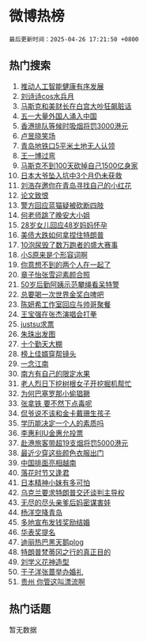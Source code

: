 # 微博热榜

`最后更新时间：2025-04-26 17:21:50 +0800`

## 热门搜索

1. [推动人工智能健康有序发展](https://m.weibo.cn/search?containerid=100103type%3D1%26t%3D10%26q%3D%23%E6%8E%A8%E5%8A%A8%E4%BA%BA%E5%B7%A5%E6%99%BA%E8%83%BD%E5%81%A5%E5%BA%B7%E6%9C%89%E5%BA%8F%E5%8F%91%E5%B1%95%23&stream_entry_id=51&isnewpage=1&extparam=seat%3D1%26q%3D%2523%25E6%258E%25A8%25E5%258A%25A8%25E4%25BA%25BA%25E5%25B7%25A5%25E6%2599%25BA%25E8%2583%25BD%25E5%2581%25A5%25E5%25BA%25B7%25E6%259C%2589%25E5%25BA%258F%25E5%258F%2591%25E5%25B1%2595%2523%26stream_entry_id%3D51%26c_type%3D51%26filter_type%3Drealtimehot%26cate%3D10103%26pos%3D0%26dgr%3D0%26display_time%3D1745659309%26pre_seqid%3D17456593096630326217775)
1. [刘诗诗cos水兵月](https://m.weibo.cn/search?containerid=100103type%3D1%26t%3D10%26q%3D%E5%88%98%E8%AF%97%E8%AF%97cos%E6%B0%B4%E5%85%B5%E6%9C%88&stream_entry_id=31&isnewpage=1&extparam=seat%3D1%26stream_entry_id%3D31%26lcate%3D5001%26band_rank%3D1%26filter_type%3Drealtimehot%26dgr%3D0%26c_type%3D31%26realpos%3D1%26q%3D%25E5%2588%2598%25E8%25AF%2597%25E8%25AF%2597cos%25E6%25B0%25B4%25E5%2585%25B5%25E6%259C%2588%26cate%3D5001%26pos%3D0%26flag%3D1%26display_time%3D1745659309%26pre_seqid%3D17456593096630326217775)
1. [马斯克和美财长在白宫大吵狂飙脏话](https://m.weibo.cn/search?containerid=100103type%3D1%26t%3D10%26q%3D%23%E9%A9%AC%E6%96%AF%E5%85%8B%E5%92%8C%E7%BE%8E%E8%B4%A2%E9%95%BF%E5%9C%A8%E7%99%BD%E5%AE%AB%E5%A4%A7%E5%90%B5%E7%8B%82%E9%A3%99%E8%84%8F%E8%AF%9D%23&stream_entry_id=31&isnewpage=1&extparam=seat%3D1%26stream_entry_id%3D31%26lcate%3D5001%26band_rank%3D2%26filter_type%3Drealtimehot%26dgr%3D0%26c_type%3D31%26realpos%3D2%26q%3D%2523%25E9%25A9%25AC%25E6%2596%25AF%25E5%2585%258B%25E5%2592%258C%25E7%25BE%258E%25E8%25B4%25A2%25E9%2595%25BF%25E5%259C%25A8%25E7%2599%25BD%25E5%25AE%25AB%25E5%25A4%25A7%25E5%2590%25B5%25E7%258B%2582%25E9%25A3%2599%25E8%2584%258F%25E8%25AF%259D%2523%26cate%3D5001%26pos%3D1%26flag%3D0%26display_time%3D1745659309%26pre_seqid%3D17456593096630326217775)
1. [五一大量外国人涌入中国](https://m.weibo.cn/search?containerid=100103type%3D1%26t%3D10%26q%3D%23%E4%BA%94%E4%B8%80%E5%A4%A7%E9%87%8F%E5%A4%96%E5%9B%BD%E4%BA%BA%E6%B6%8C%E5%85%A5%E4%B8%AD%E5%9B%BD%23&stream_entry_id=31&isnewpage=1&extparam=seat%3D1%26stream_entry_id%3D31%26lcate%3D5001%26band_rank%3D3%26filter_type%3Drealtimehot%26dgr%3D0%26c_type%3D31%26realpos%3D3%26q%3D%2523%25E4%25BA%2594%25E4%25B8%2580%25E5%25A4%25A7%25E9%2587%258F%25E5%25A4%2596%25E5%259B%25BD%25E4%25BA%25BA%25E6%25B6%258C%25E5%2585%25A5%25E4%25B8%25AD%25E5%259B%25BD%2523%26cate%3D5001%26pos%3D2%26flag%3D1%26display_time%3D1745659309%26pre_seqid%3D17456593096630326217775)
1. [香港排队等候时吸烟将罚3000港元](https://m.weibo.cn/search?containerid=100103type%3D1%26t%3D10%26q%3D%23%E9%A6%99%E6%B8%AF%E6%8E%92%E9%98%9F%E7%AD%89%E5%80%99%E6%97%B6%E5%90%B8%E7%83%9F%E5%B0%86%E7%BD%9A3000%E6%B8%AF%E5%85%83%23&stream_entry_id=31&isnewpage=1&extparam=seat%3D1%26stream_entry_id%3D31%26lcate%3D5001%26band_rank%3D4%26filter_type%3Drealtimehot%26dgr%3D0%26c_type%3D31%26realpos%3D4%26q%3D%2523%25E9%25A6%2599%25E6%25B8%25AF%25E6%258E%2592%25E9%2598%259F%25E7%25AD%2589%25E5%2580%2599%25E6%2597%25B6%25E5%2590%25B8%25E7%2583%259F%25E5%25B0%2586%25E7%25BD%259A3000%25E6%25B8%25AF%25E5%2585%2583%2523%26cate%3D5001%26pos%3D3%26flag%3D1%26display_time%3D1745659309%26pre_seqid%3D17456593096630326217775)
1. [卢昱晓笑场](https://m.weibo.cn/search?containerid=100103type%3D1%26t%3D10%26q%3D%23%E5%8D%A2%E6%98%B1%E6%99%93%E7%AC%91%E5%9C%BA%23&stream_entry_id=31&isnewpage=1&extparam=seat%3D1%26stream_entry_id%3D31%26lcate%3D5001%26band_rank%3D5%26filter_type%3Drealtimehot%26dgr%3D0%26c_type%3D31%26realpos%3D5%26q%3D%2523%25E5%258D%25A2%25E6%2598%25B1%25E6%2599%2593%25E7%25AC%2591%25E5%259C%25BA%2523%26cate%3D5001%26pos%3D4%26flag%3D1%26display_time%3D1745659309%26pre_seqid%3D17456593096630326217775)
1. [青岛地铁口5平米土地无人认领](https://m.weibo.cn/search?containerid=100103type%3D1%26t%3D10%26q%3D%23%E9%9D%92%E5%B2%9B%E5%9C%B0%E9%93%81%E5%8F%A35%E5%B9%B3%E7%B1%B3%E5%9C%9F%E5%9C%B0%E6%97%A0%E4%BA%BA%E8%AE%A4%E9%A2%86%23&stream_entry_id=31&isnewpage=1&extparam=seat%3D1%26stream_entry_id%3D31%26lcate%3D5001%26band_rank%3D6%26filter_type%3Drealtimehot%26dgr%3D0%26c_type%3D31%26realpos%3D6%26q%3D%2523%25E9%259D%2592%25E5%25B2%259B%25E5%259C%25B0%25E9%2593%2581%25E5%258F%25A35%25E5%25B9%25B3%25E7%25B1%25B3%25E5%259C%259F%25E5%259C%25B0%25E6%2597%25A0%25E4%25BA%25BA%25E8%25AE%25A4%25E9%25A2%2586%2523%26cate%3D5001%26pos%3D5%26flag%3D0%26display_time%3D1745659309%26pre_seqid%3D17456593096630326217775)
1. [王一博过弯](https://m.weibo.cn/search?containerid=100103type%3D1%26t%3D10%26q%3D%23%E7%8E%8B%E4%B8%80%E5%8D%9A%E8%BF%87%E5%BC%AF%23&stream_entry_id=31&isnewpage=1&extparam=seat%3D1%26stream_entry_id%3D31%26lcate%3D5001%26band_rank%3D7%26filter_type%3Drealtimehot%26dgr%3D0%26c_type%3D31%26realpos%3D7%26q%3D%2523%25E7%258E%258B%25E4%25B8%2580%25E5%258D%259A%25E8%25BF%2587%25E5%25BC%25AF%2523%26cate%3D5001%26pos%3D6%26flag%3D16%26display_time%3D1745659309%26pre_seqid%3D17456593096630326217775)
1. [马斯克不到100天砍掉自己1500亿身家](https://m.weibo.cn/search?containerid=100103type%3D1%26t%3D10%26q%3D%23%E9%A9%AC%E6%96%AF%E5%85%8B%E4%B8%8D%E5%88%B0100%E5%A4%A9%E7%A0%8D%E6%8E%89%E8%87%AA%E5%B7%B11500%E4%BA%BF%E8%BA%AB%E5%AE%B6%23&stream_entry_id=31&isnewpage=1&extparam=seat%3D1%26stream_entry_id%3D31%26lcate%3D5001%26band_rank%3D8%26filter_type%3Drealtimehot%26dgr%3D0%26c_type%3D31%26realpos%3D8%26q%3D%2523%25E9%25A9%25AC%25E6%2596%25AF%25E5%2585%258B%25E4%25B8%258D%25E5%2588%25B0100%25E5%25A4%25A9%25E7%25A0%258D%25E6%258E%2589%25E8%2587%25AA%25E5%25B7%25B11500%25E4%25BA%25BF%25E8%25BA%25AB%25E5%25AE%25B6%2523%26cate%3D5001%26pos%3D7%26flag%3D0%26display_time%3D1745659309%26pre_seqid%3D17456593096630326217775)
1. [日本大爷坠入坑中3个月仍未获救](https://m.weibo.cn/search?containerid=100103type%3D1%26t%3D10%26q%3D%23%E6%97%A5%E6%9C%AC%E5%A4%A7%E7%88%B7%E5%9D%A0%E5%85%A5%E5%9D%91%E4%B8%AD3%E4%B8%AA%E6%9C%88%E4%BB%8D%E6%9C%AA%E8%8E%B7%E6%95%91%23&stream_entry_id=31&isnewpage=1&extparam=seat%3D1%26stream_entry_id%3D31%26lcate%3D5001%26band_rank%3D9%26filter_type%3Drealtimehot%26dgr%3D0%26c_type%3D31%26realpos%3D9%26q%3D%2523%25E6%2597%25A5%25E6%259C%25AC%25E5%25A4%25A7%25E7%2588%25B7%25E5%259D%25A0%25E5%2585%25A5%25E5%259D%2591%25E4%25B8%25AD3%25E4%25B8%25AA%25E6%259C%2588%25E4%25BB%258D%25E6%259C%25AA%25E8%258E%25B7%25E6%2595%2591%2523%26cate%3D5001%26pos%3D8%26flag%3D0%26display_time%3D1745659309%26pre_seqid%3D17456593096630326217775)
1. [刘浩存邀你在青岛寻找自己的小红花](https://m.weibo.cn/search?containerid=100103type%3D1%26t%3D10%26q%3D%23%E5%88%98%E6%B5%A9%E5%AD%98%E9%82%80%E4%BD%A0%E5%9C%A8%E9%9D%92%E5%B2%9B%E5%AF%BB%E6%89%BE%E8%87%AA%E5%B7%B1%E7%9A%84%E5%B0%8F%E7%BA%A2%E8%8A%B1%23&stream_entry_id=31&isnewpage=1&extparam=seat%3D1%26stream_entry_id%3D31%26lcate%3D5001%26band_rank%3D10%26filter_type%3Drealtimehot%26dgr%3D0%26c_type%3D31%26realpos%3D10%26q%3D%2523%25E5%2588%2598%25E6%25B5%25A9%25E5%25AD%2598%25E9%2582%2580%25E4%25BD%25A0%25E5%259C%25A8%25E9%259D%2592%25E5%25B2%259B%25E5%25AF%25BB%25E6%2589%25BE%25E8%2587%25AA%25E5%25B7%25B1%25E7%259A%2584%25E5%25B0%258F%25E7%25BA%25A2%25E8%258A%25B1%2523%26cate%3D5001%26pos%3D9%26flag%3D1%26display_time%3D1745659309%26pre_seqid%3D17456593096630326217775)
1. [论文致恨](https://m.weibo.cn/search?containerid=100103type%3D1%26t%3D10%26q%3D%E8%AE%BA%E6%96%87%E8%87%B4%E6%81%A8&stream_entry_id=31&isnewpage=1&extparam=seat%3D1%26stream_entry_id%3D31%26lcate%3D5001%26band_rank%3D11%26filter_type%3Drealtimehot%26dgr%3D0%26c_type%3D31%26realpos%3D11%26q%3D%25E8%25AE%25BA%25E6%2596%2587%25E8%2587%25B4%25E6%2581%25A8%26cate%3D5001%26pos%3D10%26flag%3D1%26display_time%3D1745659309%26pre_seqid%3D17456593096630326217775)
1. [警方回应蓝猫疑被砍断四肢](https://m.weibo.cn/search?containerid=100103type%3D1%26t%3D10%26q%3D%23%E8%AD%A6%E6%96%B9%E5%9B%9E%E5%BA%94%E8%93%9D%E7%8C%AB%E7%96%91%E8%A2%AB%E7%A0%8D%E6%96%AD%E5%9B%9B%E8%82%A2%23&stream_entry_id=31&isnewpage=1&extparam=seat%3D1%26stream_entry_id%3D31%26lcate%3D5001%26band_rank%3D12%26filter_type%3Drealtimehot%26dgr%3D0%26c_type%3D31%26realpos%3D12%26q%3D%2523%25E8%25AD%25A6%25E6%2596%25B9%25E5%259B%259E%25E5%25BA%2594%25E8%2593%259D%25E7%258C%25AB%25E7%2596%2591%25E8%25A2%25AB%25E7%25A0%258D%25E6%2596%25AD%25E5%259B%259B%25E8%2582%25A2%2523%26cate%3D5001%26pos%3D11%26flag%3D2%26display_time%3D1745659309%26pre_seqid%3D17456593096630326217775)
1. [何老师跳了晚安大小姐](https://m.weibo.cn/search?containerid=100103type%3D1%26t%3D10%26q%3D%E4%BD%95%E8%80%81%E5%B8%88%E8%B7%B3%E4%BA%86%E6%99%9A%E5%AE%89%E5%A4%A7%E5%B0%8F%E5%A7%90&stream_entry_id=31&isnewpage=1&extparam=seat%3D1%26stream_entry_id%3D31%26lcate%3D5001%26band_rank%3D13%26filter_type%3Drealtimehot%26dgr%3D0%26c_type%3D31%26realpos%3D13%26q%3D%25E4%25BD%2595%25E8%2580%2581%25E5%25B8%2588%25E8%25B7%25B3%25E4%25BA%2586%25E6%2599%259A%25E5%25AE%2589%25E5%25A4%25A7%25E5%25B0%258F%25E5%25A7%2590%26cate%3D5001%26pos%3D12%26flag%3D0%26display_time%3D1745659309%26pre_seqid%3D17456593096630326217775)
1. [28岁女儿回应48岁妈妈怀孕](https://m.weibo.cn/search?containerid=100103type%3D1%26t%3D10%26q%3D%2328%E5%B2%81%E5%A5%B3%E5%84%BF%E5%9B%9E%E5%BA%9448%E5%B2%81%E5%A6%88%E5%A6%88%E6%80%80%E5%AD%95%23&stream_entry_id=31&isnewpage=1&extparam=seat%3D1%26stream_entry_id%3D31%26lcate%3D5001%26band_rank%3D14%26filter_type%3Drealtimehot%26dgr%3D0%26c_type%3D31%26realpos%3D14%26q%3D%252328%25E5%25B2%2581%25E5%25A5%25B3%25E5%2584%25BF%25E5%259B%259E%25E5%25BA%259448%25E5%25B2%2581%25E5%25A6%2588%25E5%25A6%2588%25E6%2580%2580%25E5%25AD%2595%2523%26cate%3D5001%26pos%3D13%26flag%3D2%26display_time%3D1745659309%26pre_seqid%3D17456593096630326217775)
1. [美债大跌如何拿捏住特朗普](https://m.weibo.cn/search?containerid=100103type%3D1%26t%3D10%26q%3D%23%E7%BE%8E%E5%80%BA%E5%A4%A7%E8%B7%8C%E5%A6%82%E4%BD%95%E6%8B%BF%E6%8D%8F%E4%BD%8F%E7%89%B9%E6%9C%97%E6%99%AE%23&stream_entry_id=31&isnewpage=1&extparam=seat%3D1%26stream_entry_id%3D31%26lcate%3D5001%26band_rank%3D15%26filter_type%3Drealtimehot%26dgr%3D0%26c_type%3D31%26realpos%3D15%26q%3D%2523%25E7%25BE%258E%25E5%2580%25BA%25E5%25A4%25A7%25E8%25B7%258C%25E5%25A6%2582%25E4%25BD%2595%25E6%258B%25BF%25E6%258D%258F%25E4%25BD%258F%25E7%2589%25B9%25E6%259C%2597%25E6%2599%25AE%2523%26cate%3D5001%26pos%3D14%26flag%3D1%26display_time%3D1745659309%26pre_seqid%3D17456593096630326217775)
1. [10泡尿毁了数万跑者的盛大赛事](https://m.weibo.cn/search?containerid=100103type%3D1%26t%3D10%26q%3D%2310%E6%B3%A1%E5%B0%BF%E6%AF%81%E4%BA%86%E6%95%B0%E4%B8%87%E8%B7%91%E8%80%85%E7%9A%84%E7%9B%9B%E5%A4%A7%E8%B5%9B%E4%BA%8B%23&stream_entry_id=31&isnewpage=1&extparam=seat%3D1%26stream_entry_id%3D31%26lcate%3D5001%26band_rank%3D16%26filter_type%3Drealtimehot%26dgr%3D0%26c_type%3D31%26realpos%3D16%26q%3D%252310%25E6%25B3%25A1%25E5%25B0%25BF%25E6%25AF%2581%25E4%25BA%2586%25E6%2595%25B0%25E4%25B8%2587%25E8%25B7%2591%25E8%2580%2585%25E7%259A%2584%25E7%259B%259B%25E5%25A4%25A7%25E8%25B5%259B%25E4%25BA%258B%2523%26cate%3D5001%26pos%3D15%26flag%3D2%26display_time%3D1745659309%26pre_seqid%3D17456593096630326217775)
1. [小S原来是个形容词啊](https://m.weibo.cn/search?containerid=100103type%3D1%26t%3D10%26q%3D%E5%B0%8FS%E5%8E%9F%E6%9D%A5%E6%98%AF%E4%B8%AA%E5%BD%A2%E5%AE%B9%E8%AF%8D%E5%95%8A&stream_entry_id=31&isnewpage=1&extparam=seat%3D1%26stream_entry_id%3D31%26lcate%3D5001%26band_rank%3D17%26filter_type%3Drealtimehot%26dgr%3D0%26c_type%3D31%26realpos%3D17%26q%3D%25E5%25B0%258FS%25E5%258E%259F%25E6%259D%25A5%25E6%2598%25AF%25E4%25B8%25AA%25E5%25BD%25A2%25E5%25AE%25B9%25E8%25AF%258D%25E5%2595%258A%26cate%3D5001%26pos%3D16%26flag%3D1%26display_time%3D1745659309%26pre_seqid%3D17456593096630326217775)
1. [你意想不到的两个人在一起了](https://m.weibo.cn/search?containerid=100103type%3D1%26t%3D10%26q%3D%E4%BD%A0%E6%84%8F%E6%83%B3%E4%B8%8D%E5%88%B0%E7%9A%84%E4%B8%A4%E4%B8%AA%E4%BA%BA%E5%9C%A8%E4%B8%80%E8%B5%B7%E4%BA%86&stream_entry_id=31&isnewpage=1&extparam=seat%3D1%26stream_entry_id%3D31%26lcate%3D5001%26band_rank%3D18%26filter_type%3Drealtimehot%26dgr%3D0%26c_type%3D31%26realpos%3D18%26q%3D%25E4%25BD%25A0%25E6%2584%258F%25E6%2583%25B3%25E4%25B8%258D%25E5%2588%25B0%25E7%259A%2584%25E4%25B8%25A4%25E4%25B8%25AA%25E4%25BA%25BA%25E5%259C%25A8%25E4%25B8%2580%25E8%25B5%25B7%25E4%25BA%2586%26cate%3D5001%26pos%3D17%26flag%3D1%26display_time%3D1745659309%26pre_seqid%3D17456593096630326217775)
1. [章子怡张雪迎素颜合照](https://m.weibo.cn/search?containerid=100103type%3D1%26t%3D10%26q%3D%E7%AB%A0%E5%AD%90%E6%80%A1%E5%BC%A0%E9%9B%AA%E8%BF%8E%E7%B4%A0%E9%A2%9C%E5%90%88%E7%85%A7&stream_entry_id=31&isnewpage=1&extparam=seat%3D1%26stream_entry_id%3D31%26lcate%3D5001%26band_rank%3D19%26filter_type%3Drealtimehot%26dgr%3D0%26c_type%3D31%26realpos%3D19%26q%3D%25E7%25AB%25A0%25E5%25AD%2590%25E6%2580%25A1%25E5%25BC%25A0%25E9%259B%25AA%25E8%25BF%258E%25E7%25B4%25A0%25E9%25A2%259C%25E5%2590%2588%25E7%2585%25A7%26cate%3D5001%26pos%3D18%26flag%3D0%26display_time%3D1745659309%26pre_seqid%3D17456593096630326217775)
1. [50岁后勤阿姨示范攀绳看呆特警](https://m.weibo.cn/search?containerid=100103type%3D1%26t%3D10%26q%3D%2350%E5%B2%81%E5%90%8E%E5%8B%A4%E9%98%BF%E5%A7%A8%E7%A4%BA%E8%8C%83%E6%94%80%E7%BB%B3%E7%9C%8B%E5%91%86%E7%89%B9%E8%AD%A6%23&stream_entry_id=31&isnewpage=1&extparam=seat%3D1%26stream_entry_id%3D31%26lcate%3D5001%26band_rank%3D20%26filter_type%3Drealtimehot%26dgr%3D0%26c_type%3D31%26realpos%3D20%26q%3D%252350%25E5%25B2%2581%25E5%2590%258E%25E5%258B%25A4%25E9%2598%25BF%25E5%25A7%25A8%25E7%25A4%25BA%25E8%258C%2583%25E6%2594%2580%25E7%25BB%25B3%25E7%259C%258B%25E5%2591%2586%25E7%2589%25B9%25E8%25AD%25A6%2523%26cate%3D5001%26pos%3D19%26flag%3D1%26display_time%3D1745659309%26pre_seqid%3D17456593096630326217775)
1. [总要喝一次世界金奖白啤吧](https://m.weibo.cn/search?containerid=100103type%3D1%26t%3D10%26q%3D%23%E6%80%BB%E8%A6%81%E5%96%9D%E4%B8%80%E6%AC%A1%E4%B8%96%E7%95%8C%E9%87%91%E5%A5%96%E7%99%BD%E5%95%A4%E5%90%A7%23&stream_entry_id=31&isnewpage=1&extparam=seat%3D1%26stream_entry_id%3D31%26lcate%3D5001%26band_rank%3D21%26filter_type%3Drealtimehot%26dgr%3D0%26c_type%3D31%26realpos%3D21%26q%3D%2523%25E6%2580%25BB%25E8%25A6%2581%25E5%2596%259D%25E4%25B8%2580%25E6%25AC%25A1%25E4%25B8%2596%25E7%2595%258C%25E9%2587%2591%25E5%25A5%2596%25E7%2599%25BD%25E5%2595%25A4%25E5%2590%25A7%2523%26cate%3D5001%26pos%3D20%26flag%3D1%26display_time%3D1745659309%26pre_seqid%3D17456593096630326217775)
1. [陈妍希工作室回应与帅哥聚餐](https://m.weibo.cn/search?containerid=100103type%3D1%26t%3D10%26q%3D%23%E9%99%88%E5%A6%8D%E5%B8%8C%E5%B7%A5%E4%BD%9C%E5%AE%A4%E5%9B%9E%E5%BA%94%E4%B8%8E%E5%B8%85%E5%93%A5%E8%81%9A%E9%A4%90%23&stream_entry_id=31&isnewpage=1&extparam=seat%3D1%26stream_entry_id%3D31%26lcate%3D5001%26band_rank%3D22%26filter_type%3Drealtimehot%26dgr%3D0%26c_type%3D31%26realpos%3D22%26q%3D%2523%25E9%2599%2588%25E5%25A6%258D%25E5%25B8%258C%25E5%25B7%25A5%25E4%25BD%259C%25E5%25AE%25A4%25E5%259B%259E%25E5%25BA%2594%25E4%25B8%258E%25E5%25B8%2585%25E5%2593%25A5%25E8%2581%259A%25E9%25A4%2590%2523%26cate%3D5001%26pos%3D21%26flag%3D1%26display_time%3D1745659309%26pre_seqid%3D17456593096630326217775)
1. [王宝强在张杰演唱会打拳](https://m.weibo.cn/search?containerid=100103type%3D1%26t%3D10%26q%3D%23%E7%8E%8B%E5%AE%9D%E5%BC%BA%E5%9C%A8%E5%BC%A0%E6%9D%B0%E6%BC%94%E5%94%B1%E4%BC%9A%E6%89%93%E6%8B%B3%23&stream_entry_id=31&isnewpage=1&extparam=seat%3D1%26stream_entry_id%3D31%26lcate%3D5001%26band_rank%3D23%26filter_type%3Drealtimehot%26dgr%3D0%26c_type%3D31%26realpos%3D23%26q%3D%2523%25E7%258E%258B%25E5%25AE%259D%25E5%25BC%25BA%25E5%259C%25A8%25E5%25BC%25A0%25E6%259D%25B0%25E6%25BC%2594%25E5%2594%25B1%25E4%25BC%259A%25E6%2589%2593%25E6%258B%25B3%2523%26cate%3D5001%26pos%3D22%26flag%3D1%26display_time%3D1745659309%26pre_seqid%3D17456593096630326217775)
1. [justsu求票](https://m.weibo.cn/search?containerid=100103type%3D1%26t%3D10%26q%3Djustsu%E6%B1%82%E7%A5%A8&stream_entry_id=31&isnewpage=1&extparam=seat%3D1%26stream_entry_id%3D31%26lcate%3D5001%26band_rank%3D24%26filter_type%3Drealtimehot%26dgr%3D0%26c_type%3D31%26realpos%3D24%26q%3Djustsu%25E6%25B1%2582%25E7%25A5%25A8%26cate%3D5001%26pos%3D23%26flag%3D1%26display_time%3D1745659309%26pre_seqid%3D17456593096630326217775)
1. [朱珠出发图](https://m.weibo.cn/search?containerid=100103type%3D1%26t%3D10%26q%3D%E6%9C%B1%E7%8F%A0%E5%87%BA%E5%8F%91%E5%9B%BE&stream_entry_id=31&isnewpage=1&extparam=seat%3D1%26stream_entry_id%3D31%26lcate%3D5001%26band_rank%3D25%26filter_type%3Drealtimehot%26dgr%3D0%26c_type%3D31%26realpos%3D25%26q%3D%25E6%259C%25B1%25E7%258F%25A0%25E5%2587%25BA%25E5%258F%2591%25E5%259B%25BE%26cate%3D5001%26pos%3D24%26flag%3D1%26display_time%3D1745659309%26pre_seqid%3D17456593096630326217775)
1. [十个勤天大棚](https://m.weibo.cn/search?containerid=100103type%3D1%26t%3D10%26q%3D%E5%8D%81%E4%B8%AA%E5%8B%A4%E5%A4%A9%E5%A4%A7%E6%A3%9A&stream_entry_id=31&isnewpage=1&extparam=seat%3D1%26stream_entry_id%3D31%26lcate%3D5001%26band_rank%3D26%26filter_type%3Drealtimehot%26dgr%3D0%26c_type%3D31%26realpos%3D26%26q%3D%25E5%258D%2581%25E4%25B8%25AA%25E5%258B%25A4%25E5%25A4%25A9%25E5%25A4%25A7%25E6%25A3%259A%26cate%3D5001%26pos%3D25%26flag%3D1%26display_time%3D1745659309%26pre_seqid%3D17456593096630326217775)
1. [榜上佳婿穿帮镜头](https://m.weibo.cn/search?containerid=100103type%3D1%26t%3D10%26q%3D%23%E6%A6%9C%E4%B8%8A%E4%BD%B3%E5%A9%BF%E7%A9%BF%E5%B8%AE%E9%95%9C%E5%A4%B4%23&stream_entry_id=31&isnewpage=1&extparam=seat%3D1%26stream_entry_id%3D31%26lcate%3D5001%26band_rank%3D27%26filter_type%3Drealtimehot%26dgr%3D0%26c_type%3D31%26realpos%3D27%26q%3D%2523%25E6%25A6%259C%25E4%25B8%258A%25E4%25BD%25B3%25E5%25A9%25BF%25E7%25A9%25BF%25E5%25B8%25AE%25E9%2595%259C%25E5%25A4%25B4%2523%26cate%3D5001%26pos%3D26%26flag%3D1%26display_time%3D1745659309%26pre_seqid%3D17456593096630326217775)
1. [一念江南](https://m.weibo.cn/search?containerid=100103type%3D1%26t%3D10%26q%3D%E4%B8%80%E5%BF%B5%E6%B1%9F%E5%8D%97&stream_entry_id=31&isnewpage=1&extparam=seat%3D1%26stream_entry_id%3D31%26lcate%3D5001%26band_rank%3D28%26filter_type%3Drealtimehot%26dgr%3D0%26c_type%3D31%26realpos%3D28%26q%3D%25E4%25B8%2580%25E5%25BF%25B5%25E6%25B1%259F%25E5%258D%2597%26cate%3D5001%26pos%3D27%26flag%3D0%26display_time%3D1745659309%26pre_seqid%3D17456593096630326217775)
1. [南方有自己的限定水果](https://m.weibo.cn/search?containerid=100103type%3D1%26t%3D10%26q%3D%E5%8D%97%E6%96%B9%E6%9C%89%E8%87%AA%E5%B7%B1%E7%9A%84%E9%99%90%E5%AE%9A%E6%B0%B4%E6%9E%9C&stream_entry_id=31&isnewpage=1&extparam=seat%3D1%26stream_entry_id%3D31%26lcate%3D5001%26band_rank%3D29%26filter_type%3Drealtimehot%26dgr%3D0%26c_type%3D31%26realpos%3D29%26q%3D%25E5%258D%2597%25E6%2596%25B9%25E6%259C%2589%25E8%2587%25AA%25E5%25B7%25B1%25E7%259A%2584%25E9%2599%2590%25E5%25AE%259A%25E6%25B0%25B4%25E6%259E%259C%26cate%3D5001%26pos%3D28%26flag%3D1%26display_time%3D1745659309%26pre_seqid%3D17456593096630326217775)
1. [老人烈日下挖树根女子开挖掘机帮忙](https://m.weibo.cn/search?containerid=100103type%3D1%26t%3D10%26q%3D%23%E8%80%81%E4%BA%BA%E7%83%88%E6%97%A5%E4%B8%8B%E6%8C%96%E6%A0%91%E6%A0%B9%E5%A5%B3%E5%AD%90%E5%BC%80%E6%8C%96%E6%8E%98%E6%9C%BA%E5%B8%AE%E5%BF%99%23&stream_entry_id=31&isnewpage=1&extparam=seat%3D1%26stream_entry_id%3D31%26lcate%3D5001%26band_rank%3D30%26filter_type%3Drealtimehot%26dgr%3D0%26c_type%3D31%26realpos%3D30%26q%3D%2523%25E8%2580%2581%25E4%25BA%25BA%25E7%2583%2588%25E6%2597%25A5%25E4%25B8%258B%25E6%258C%2596%25E6%25A0%2591%25E6%25A0%25B9%25E5%25A5%25B3%25E5%25AD%2590%25E5%25BC%2580%25E6%258C%2596%25E6%258E%2598%25E6%259C%25BA%25E5%25B8%25AE%25E5%25BF%2599%2523%26cate%3D5001%26pos%3D29%26flag%3D32768%26display_time%3D1745659309%26pre_seqid%3D17456593096630326217775)
1. [为何巴塞罗那小偷猖獗](https://m.weibo.cn/search?containerid=100103type%3D1%26t%3D10%26q%3D%23%E4%B8%BA%E4%BD%95%E5%B7%B4%E5%A1%9E%E7%BD%97%E9%82%A3%E5%B0%8F%E5%81%B7%E7%8C%96%E7%8D%97%23&stream_entry_id=31&isnewpage=1&extparam=seat%3D1%26stream_entry_id%3D31%26lcate%3D5001%26is_ai_ask%3D1%26q%3D%2523%25E4%25B8%25BA%25E4%25BD%2595%25E5%25B7%25B4%25E5%25A1%259E%25E7%25BD%2597%25E9%2582%25A3%25E5%25B0%258F%25E5%2581%25B7%25E7%258C%2596%25E7%258D%2597%2523%26filter_type%3Drealtimehot%26dgr%3D0%26c_type%3D31%26realpos%3D31%26band_rank%3D31%26cate%3D5001%26pos%3D30%26flag%3D1%26display_time%3D1745659309%26pre_seqid%3D17456593096630326217775)
1. [张拿铁 要不然下点毒呢](https://m.weibo.cn/search?containerid=100103type%3D1%26t%3D10%26q%3D%E5%BC%A0%E6%8B%BF%E9%93%81+%E8%A6%81%E4%B8%8D%E7%84%B6%E4%B8%8B%E7%82%B9%E6%AF%92%E5%91%A2&stream_entry_id=31&isnewpage=1&extparam=seat%3D1%26stream_entry_id%3D31%26lcate%3D5001%26band_rank%3D32%26filter_type%3Drealtimehot%26dgr%3D0%26c_type%3D31%26realpos%3D32%26q%3D%25E5%25BC%25A0%25E6%258B%25BF%25E9%2593%2581%2520%25E8%25A6%2581%25E4%25B8%258D%25E7%2584%25B6%25E4%25B8%258B%25E7%2582%25B9%25E6%25AF%2592%25E5%2591%25A2%26cate%3D5001%26pos%3D31%26flag%3D1%26display_time%3D1745659309%26pre_seqid%3D17456593096630326217775)
1. [侃爷说不该和金卡戴珊生孩子](https://m.weibo.cn/search?containerid=100103type%3D1%26t%3D10%26q%3D%23%E4%BE%83%E7%88%B7%E8%AF%B4%E4%B8%8D%E8%AF%A5%E5%92%8C%E9%87%91%E5%8D%A1%E6%88%B4%E7%8F%8A%E7%94%9F%E5%AD%A9%E5%AD%90%23&stream_entry_id=31&isnewpage=1&extparam=seat%3D1%26stream_entry_id%3D31%26lcate%3D5001%26band_rank%3D33%26filter_type%3Drealtimehot%26dgr%3D0%26c_type%3D31%26realpos%3D33%26q%3D%2523%25E4%25BE%2583%25E7%2588%25B7%25E8%25AF%25B4%25E4%25B8%258D%25E8%25AF%25A5%25E5%2592%258C%25E9%2587%2591%25E5%258D%25A1%25E6%2588%25B4%25E7%258F%258A%25E7%2594%259F%25E5%25AD%25A9%25E5%25AD%2590%2523%26cate%3D5001%26pos%3D32%26flag%3D1%26display_time%3D1745659309%26pre_seqid%3D17456593096630326217775)
1. [学历能决定一个人的素质吗](https://m.weibo.cn/search?containerid=100103type%3D1%26t%3D10%26q%3D%E5%AD%A6%E5%8E%86%E8%83%BD%E5%86%B3%E5%AE%9A%E4%B8%80%E4%B8%AA%E4%BA%BA%E7%9A%84%E7%B4%A0%E8%B4%A8%E5%90%97&stream_entry_id=31&isnewpage=1&extparam=seat%3D1%26stream_entry_id%3D31%26lcate%3D5001%26is_ai_ask%3D1%26q%3D%25E5%25AD%25A6%25E5%258E%2586%25E8%2583%25BD%25E5%2586%25B3%25E5%25AE%259A%25E4%25B8%2580%25E4%25B8%25AA%25E4%25BA%25BA%25E7%259A%2584%25E7%25B4%25A0%25E8%25B4%25A8%25E5%2590%2597%26filter_type%3Drealtimehot%26dgr%3D0%26c_type%3D31%26realpos%3D34%26band_rank%3D34%26cate%3D5001%26pos%3D33%26flag%3D1%26display_time%3D1745659309%26pre_seqid%3D17456593096630326217775)
1. [李惠利IU金惠允投票](https://m.weibo.cn/search?containerid=100103type%3D1%26t%3D10%26q%3D%23%E6%9D%8E%E6%83%A0%E5%88%A9IU%E9%87%91%E6%83%A0%E5%85%81%E6%8A%95%E7%A5%A8%23&stream_entry_id=31&isnewpage=1&extparam=seat%3D1%26stream_entry_id%3D31%26lcate%3D5001%26band_rank%3D35%26filter_type%3Drealtimehot%26dgr%3D0%26c_type%3D31%26realpos%3D35%26q%3D%2523%25E6%259D%258E%25E6%2583%25A0%25E5%2588%25A9IU%25E9%2587%2591%25E6%2583%25A0%25E5%2585%2581%25E6%258A%2595%25E7%25A5%25A8%2523%26cate%3D5001%26pos%3D34%26flag%3D1%26display_time%3D1745659309%26pre_seqid%3D17456593096630326217775)
1. [赴港旅客带超19支烟将罚5000港元](https://m.weibo.cn/search?containerid=100103type%3D1%26t%3D10%26q%3D%23%E8%B5%B4%E6%B8%AF%E6%97%85%E5%AE%A2%E5%B8%A6%E8%B6%8519%E6%94%AF%E7%83%9F%E5%B0%86%E7%BD%9A5000%E6%B8%AF%E5%85%83%23&stream_entry_id=31&isnewpage=1&extparam=seat%3D1%26stream_entry_id%3D31%26lcate%3D5001%26band_rank%3D36%26filter_type%3Drealtimehot%26dgr%3D0%26c_type%3D31%26realpos%3D36%26q%3D%2523%25E8%25B5%25B4%25E6%25B8%25AF%25E6%2597%2585%25E5%25AE%25A2%25E5%25B8%25A6%25E8%25B6%258519%25E6%2594%25AF%25E7%2583%259F%25E5%25B0%2586%25E7%25BD%259A5000%25E6%25B8%25AF%25E5%2585%2583%2523%26cate%3D5001%26pos%3D35%26flag%3D1%26display_time%3D1745659309%26pre_seqid%3D17456593096630326217775)
1. [最近少穿这些颜色衣服出门](https://m.weibo.cn/search?containerid=100103type%3D1%26t%3D10%26q%3D%23%E6%9C%80%E8%BF%91%E5%B0%91%E7%A9%BF%E8%BF%99%E4%BA%9B%E9%A2%9C%E8%89%B2%E8%A1%A3%E6%9C%8D%E5%87%BA%E9%97%A8%23&stream_entry_id=31&isnewpage=1&extparam=seat%3D1%26stream_entry_id%3D31%26lcate%3D5001%26band_rank%3D37%26filter_type%3Drealtimehot%26dgr%3D0%26c_type%3D31%26realpos%3D37%26q%3D%2523%25E6%259C%2580%25E8%25BF%2591%25E5%25B0%2591%25E7%25A9%25BF%25E8%25BF%2599%25E4%25BA%259B%25E9%25A2%259C%25E8%2589%25B2%25E8%25A1%25A3%25E6%259C%258D%25E5%2587%25BA%25E9%2597%25A8%2523%26cate%3D5001%26pos%3D36%26flag%3D0%26display_time%3D1745659309%26pre_seqid%3D17456593096630326217775)
1. [中国排面亮相越南](https://m.weibo.cn/search?containerid=100103type%3D1%26t%3D10%26q%3D%23%E4%B8%AD%E5%9B%BD%E6%8E%92%E9%9D%A2%E4%BA%AE%E7%9B%B8%E8%B6%8A%E5%8D%97%23&stream_entry_id=31&isnewpage=1&extparam=seat%3D1%26stream_entry_id%3D31%26lcate%3D5001%26band_rank%3D38%26filter_type%3Drealtimehot%26dgr%3D0%26c_type%3D31%26realpos%3D38%26q%3D%2523%25E4%25B8%25AD%25E5%259B%25BD%25E6%258E%2592%25E9%259D%25A2%25E4%25BA%25AE%25E7%259B%25B8%25E8%25B6%258A%25E5%258D%2597%2523%26cate%3D5001%26pos%3D37%26flag%3D0%26display_time%3D1745659309%26pre_seqid%3D17456593096630326217775)
1. [落花时节又逢君](https://m.weibo.cn/search?containerid=100103type%3D1%26t%3D10%26q%3D%E8%90%BD%E8%8A%B1%E6%97%B6%E8%8A%82%E5%8F%88%E9%80%A2%E5%90%9B&stream_entry_id=31&isnewpage=1&extparam=seat%3D1%26stream_entry_id%3D31%26lcate%3D5001%26band_rank%3D39%26filter_type%3Drealtimehot%26dgr%3D0%26c_type%3D31%26realpos%3D39%26q%3D%25E8%2590%25BD%25E8%258A%25B1%25E6%2597%25B6%25E8%258A%2582%25E5%258F%2588%25E9%2580%25A2%25E5%2590%259B%26cate%3D5001%26pos%3D38%26flag%3D0%26display_time%3D1745659309%26pre_seqid%3D17456593096630326217775)
1. [日本精神小妹有多可怕](https://m.weibo.cn/search?containerid=100103type%3D1%26t%3D10%26q%3D%E6%97%A5%E6%9C%AC%E7%B2%BE%E7%A5%9E%E5%B0%8F%E5%A6%B9%E6%9C%89%E5%A4%9A%E5%8F%AF%E6%80%95&stream_entry_id=31&isnewpage=1&extparam=seat%3D1%26stream_entry_id%3D31%26lcate%3D5001%26band_rank%3D40%26filter_type%3Drealtimehot%26dgr%3D0%26c_type%3D31%26realpos%3D40%26q%3D%25E6%2597%25A5%25E6%259C%25AC%25E7%25B2%25BE%25E7%25A5%259E%25E5%25B0%258F%25E5%25A6%25B9%25E6%259C%2589%25E5%25A4%259A%25E5%258F%25AF%25E6%2580%2595%26cate%3D5001%26pos%3D39%26flag%3D1%26display_time%3D1745659309%26pre_seqid%3D17456593096630326217775)
1. [乌克兰要求特朗普交还谈判主导权](https://m.weibo.cn/search?containerid=100103type%3D1%26t%3D10%26q%3D%23%E4%B9%8C%E5%85%8B%E5%85%B0%E8%A6%81%E6%B1%82%E7%89%B9%E6%9C%97%E6%99%AE%E4%BA%A4%E8%BF%98%E8%B0%88%E5%88%A4%E4%B8%BB%E5%AF%BC%E6%9D%83%23&stream_entry_id=31&isnewpage=1&extparam=seat%3D1%26stream_entry_id%3D31%26lcate%3D5001%26band_rank%3D41%26filter_type%3Drealtimehot%26dgr%3D0%26c_type%3D31%26realpos%3D41%26q%3D%2523%25E4%25B9%258C%25E5%2585%258B%25E5%2585%25B0%25E8%25A6%2581%25E6%25B1%2582%25E7%2589%25B9%25E6%259C%2597%25E6%2599%25AE%25E4%25BA%25A4%25E8%25BF%2598%25E8%25B0%2588%25E5%2588%25A4%25E4%25B8%25BB%25E5%25AF%25BC%25E6%259D%2583%2523%26cate%3D5001%26pos%3D40%26flag%3D1%26display_time%3D1745659309%26pre_seqid%3D17456593096630326217775)
1. [无尽的尽头亲爹后妈密谋害娃](https://m.weibo.cn/search?containerid=100103type%3D1%26t%3D10%26q%3D%E6%97%A0%E5%B0%BD%E7%9A%84%E5%B0%BD%E5%A4%B4%E4%BA%B2%E7%88%B9%E5%90%8E%E5%A6%88%E5%AF%86%E8%B0%8B%E5%AE%B3%E5%A8%83&stream_entry_id=31&isnewpage=1&extparam=seat%3D1%26stream_entry_id%3D31%26lcate%3D5001%26band_rank%3D42%26filter_type%3Drealtimehot%26dgr%3D0%26c_type%3D31%26realpos%3D42%26q%3D%25E6%2597%25A0%25E5%25B0%25BD%25E7%259A%2584%25E5%25B0%25BD%25E5%25A4%25B4%25E4%25BA%25B2%25E7%2588%25B9%25E5%2590%258E%25E5%25A6%2588%25E5%25AF%2586%25E8%25B0%258B%25E5%25AE%25B3%25E5%25A8%2583%26cate%3D5001%26pos%3D41%26flag%3D1%26display_time%3D1745659309%26pre_seqid%3D17456593096630326217775)
1. [杨洋空降青岛](https://m.weibo.cn/search?containerid=100103type%3D1%26t%3D10%26q%3D%23%E6%9D%A8%E6%B4%8B%E7%A9%BA%E9%99%8D%E9%9D%92%E5%B2%9B%23&stream_entry_id=31&isnewpage=1&extparam=seat%3D1%26stream_entry_id%3D31%26lcate%3D5001%26band_rank%3D43%26filter_type%3Drealtimehot%26dgr%3D0%26c_type%3D31%26realpos%3D43%26q%3D%2523%25E6%259D%25A8%25E6%25B4%258B%25E7%25A9%25BA%25E9%2599%258D%25E9%259D%2592%25E5%25B2%259B%2523%26cate%3D5001%26pos%3D42%26flag%3D1%26display_time%3D1745659309%26pre_seqid%3D17456593096630326217775)
1. [多地宣布发钱奖励结婚](https://m.weibo.cn/search?containerid=100103type%3D1%26t%3D10%26q%3D%23%E5%A4%9A%E5%9C%B0%E5%AE%A3%E5%B8%83%E5%8F%91%E9%92%B1%E5%A5%96%E5%8A%B1%E7%BB%93%E5%A9%9A%23&stream_entry_id=31&isnewpage=1&extparam=seat%3D1%26stream_entry_id%3D31%26lcate%3D5001%26band_rank%3D44%26filter_type%3Drealtimehot%26dgr%3D0%26c_type%3D31%26realpos%3D44%26q%3D%2523%25E5%25A4%259A%25E5%259C%25B0%25E5%25AE%25A3%25E5%25B8%2583%25E5%258F%2591%25E9%2592%25B1%25E5%25A5%2596%25E5%258A%25B1%25E7%25BB%2593%25E5%25A9%259A%2523%26cate%3D5001%26pos%3D43%26flag%3D0%26display_time%3D1745659309%26pre_seqid%3D17456593096630326217775)
1. [华表奖提名](https://m.weibo.cn/search?containerid=100103type%3D1%26t%3D10%26q%3D%E5%8D%8E%E8%A1%A8%E5%A5%96%E6%8F%90%E5%90%8D&stream_entry_id=31&isnewpage=1&extparam=seat%3D1%26stream_entry_id%3D31%26lcate%3D5001%26band_rank%3D45%26filter_type%3Drealtimehot%26dgr%3D0%26c_type%3D31%26realpos%3D45%26q%3D%25E5%258D%258E%25E8%25A1%25A8%25E5%25A5%2596%25E6%258F%2590%25E5%2590%258D%26cate%3D5001%26pos%3D44%26flag%3D0%26display_time%3D1745659309%26pre_seqid%3D17456593096630326217775)
1. [迪丽热巴黑天鹅plog](https://m.weibo.cn/search?containerid=100103type%3D1%26t%3D10%26q%3D%23%E8%BF%AA%E4%B8%BD%E7%83%AD%E5%B7%B4%E9%BB%91%E5%A4%A9%E9%B9%85plog%23&stream_entry_id=31&isnewpage=1&extparam=seat%3D1%26stream_entry_id%3D31%26lcate%3D5001%26band_rank%3D46%26filter_type%3Drealtimehot%26dgr%3D0%26c_type%3D31%26realpos%3D46%26q%3D%2523%25E8%25BF%25AA%25E4%25B8%25BD%25E7%2583%25AD%25E5%25B7%25B4%25E9%25BB%2591%25E5%25A4%25A9%25E9%25B9%2585plog%2523%26cate%3D5001%26pos%3D45%26flag%3D0%26display_time%3D1745659309%26pre_seqid%3D17456593096630326217775)
1. [特朗普梵蒂冈之行的真正目的](https://m.weibo.cn/search?containerid=100103type%3D1%26t%3D10%26q%3D%23%E7%89%B9%E6%9C%97%E6%99%AE%E6%A2%B5%E8%92%82%E5%86%88%E4%B9%8B%E8%A1%8C%E7%9A%84%E7%9C%9F%E6%AD%A3%E7%9B%AE%E7%9A%84%23&stream_entry_id=31&isnewpage=1&extparam=seat%3D1%26stream_entry_id%3D31%26lcate%3D5001%26band_rank%3D47%26filter_type%3Drealtimehot%26dgr%3D0%26c_type%3D31%26realpos%3D47%26q%3D%2523%25E7%2589%25B9%25E6%259C%2597%25E6%2599%25AE%25E6%25A2%25B5%25E8%2592%2582%25E5%2586%2588%25E4%25B9%258B%25E8%25A1%258C%25E7%259A%2584%25E7%259C%259F%25E6%25AD%25A3%25E7%259B%25AE%25E7%259A%2584%2523%26cate%3D5001%26pos%3D46%26flag%3D1%26display_time%3D1745659309%26pre_seqid%3D17456593096630326217775)
1. [刘学义花神造型](https://m.weibo.cn/search?containerid=100103type%3D1%26t%3D10%26q%3D%23%E5%88%98%E5%AD%A6%E4%B9%89%E8%8A%B1%E7%A5%9E%E9%80%A0%E5%9E%8B%23&stream_entry_id=31&isnewpage=1&extparam=seat%3D1%26stream_entry_id%3D31%26lcate%3D5001%26band_rank%3D48%26filter_type%3Drealtimehot%26dgr%3D0%26c_type%3D31%26realpos%3D48%26q%3D%2523%25E5%2588%2598%25E5%25AD%25A6%25E4%25B9%2589%25E8%258A%25B1%25E7%25A5%259E%25E9%2580%25A0%25E5%259E%258B%2523%26cate%3D5001%26pos%3D47%26flag%3D1%26display_time%3D1745659309%26pre_seqid%3D17456593096630326217775)
1. [于子洋张蔷举办婚礼](https://m.weibo.cn/search?containerid=100103type%3D1%26t%3D10%26q%3D%23%E4%BA%8E%E5%AD%90%E6%B4%8B%E5%BC%A0%E8%94%B7%E4%B8%BE%E5%8A%9E%E5%A9%9A%E7%A4%BC%23&stream_entry_id=31&isnewpage=1&extparam=seat%3D1%26stream_entry_id%3D31%26lcate%3D5001%26band_rank%3D49%26filter_type%3Drealtimehot%26dgr%3D0%26c_type%3D31%26realpos%3D49%26q%3D%2523%25E4%25BA%258E%25E5%25AD%2590%25E6%25B4%258B%25E5%25BC%25A0%25E8%2594%25B7%25E4%25B8%25BE%25E5%258A%259E%25E5%25A9%259A%25E7%25A4%25BC%2523%26cate%3D5001%26pos%3D48%26flag%3D0%26display_time%3D1745659309%26pre_seqid%3D17456593096630326217775)
1. [贵州 你管这叫漂流啊](https://m.weibo.cn/search?containerid=100103type%3D1%26t%3D10%26q%3D%E8%B4%B5%E5%B7%9E+%E4%BD%A0%E7%AE%A1%E8%BF%99%E5%8F%AB%E6%BC%82%E6%B5%81%E5%95%8A&stream_entry_id=31&isnewpage=1&extparam=seat%3D1%26stream_entry_id%3D31%26lcate%3D5001%26band_rank%3D50%26filter_type%3Drealtimehot%26dgr%3D0%26c_type%3D31%26realpos%3D50%26q%3D%25E8%25B4%25B5%25E5%25B7%259E%2520%25E4%25BD%25A0%25E7%25AE%25A1%25E8%25BF%2599%25E5%258F%25AB%25E6%25BC%2582%25E6%25B5%2581%25E5%2595%258A%26cate%3D5001%26pos%3D49%26flag%3D1%26display_time%3D1745659309%26pre_seqid%3D17456593096630326217775)

## 热门话题

暂无数据
